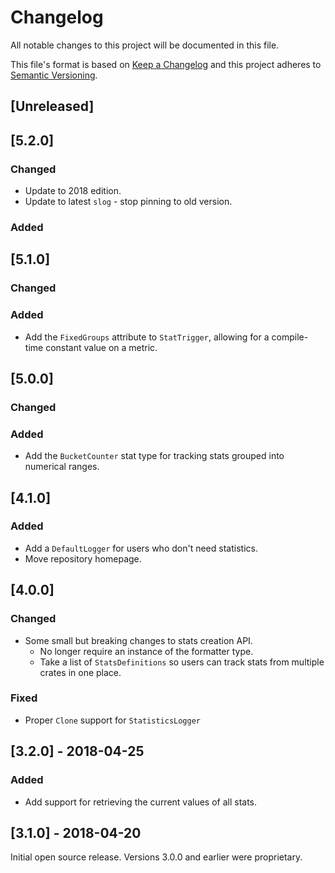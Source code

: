 # Changelog

All notable changes to this project will be documented in this file.

This file's format is based on [Keep a Changelog](http://keepachangelog.com/)
and this project adheres to [Semantic Versioning](http://semver.org/).

## [Unreleased]

## [5.2.0]
### Changed
- Update to 2018 edition.
- Update to latest `slog` - stop pinning to old version.

### Added

## [5.1.0]
### Changed
### Added
- Add the `FixedGroups` attribute to `StatTrigger`, allowing for a compile-time constant value on
a metric.

## [5.0.0]
### Changed
### Added
- Add the `BucketCounter` stat type for tracking stats grouped into numerical ranges.

## [4.1.0]
### Added
- Add a `DefaultLogger` for users who don't need statistics.
- Move repository homepage.

## [4.0.0]
### Changed
 - Some small but breaking changes to stats creation API.
   - No longer require an instance of the formatter type.
   - Take a list of `StatsDefinitions` so users can track stats from multiple crates in one place.

### Fixed
- Proper `Clone` support for `StatisticsLogger`

## [3.2.0] - 2018-04-25
### Added
- Add support for retrieving the current values of all stats.

## [3.1.0] - 2018-04-20
Initial open source release.
Versions 3.0.0 and earlier were proprietary.
